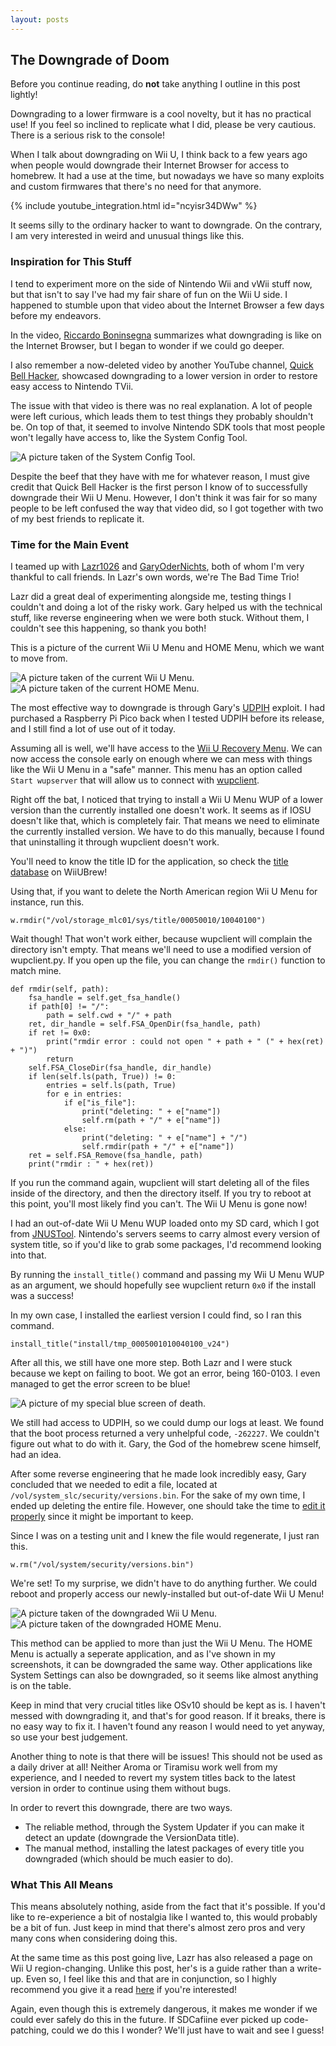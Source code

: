 ```yaml
---
layout: posts
---
```


## The Downgrade of Doom

Before you continue reading, do **not** take anything I outline in this post lightly!

Downgrading to a lower firmware is a cool novelty, but it has no practical use! If you feel so inclined to replicate what I did, please be very cautious. There is a serious risk to the console!

When I talk about downgrading on Wii U, I think back to a few years ago when people would downgrade their Internet Browser for access to homebrew. It had a use at the time, but nowadays we have so many exploits and custom firmwares that there's no need for that anymore.

{% include youtube_integration.html id="ncyisr34DWw" %}

It seems silly to the ordinary hacker to want to downgrade. On the contrary, I am very interested in weird and unusual things like this.

### Inspiration for This Stuff

I tend to experiment more on the side of Nintendo Wii and vWii stuff now, but that isn't to say I've had my fair share of fun on the Wii U side. I happened to stumble upon that video about the Internet Browser a few days before my endeavors.

In the video, [Riccardo Boninsegna](https://www.youtube.com/channel/UC3yLQv_WnKLgbUlGAKUllrw) summarizes what downgrading is like on the Internet Browser, but I began to wonder if we could go deeper.

I also remember a now-deleted video by another YouTube channel, [Quick Bell Hacker](https://www.youtube.com/c/QuickBellHacker), showcased downgrading to a lower version in order to restore easy access to Nintendo TVii.

The issue with that video is there was no real explanation. A lot of people were left curious, which leads them to test things they probably shouldn't be. On top of that, it seemed to involve Nintendo SDK tools that most people won't legally have access to, like the System Config Tool.

![A picture taken of the System Config Tool.](../assets/images/posts/the-downgrade-of-doom/system_config_tool.png)

Despite the beef that they have with me for whatever reason, I must give credit that Quick Bell Hacker is the first person I know of to successfully downgrade their Wii U Menu. However, I don't think it was fair for so many people to be left confused the way that video did, so I got together with two of my best friends to replicate it.

### Time for the Main Event

I teamed up with [Lazr1026](https://github.com/Lazr1026) and [GaryOderNichts](https://github.com/GaryOderNichts), both of whom I'm very thankful to call friends. In Lazr's own words, we're The Bad Time Trio!

Lazr did a great deal of experimenting alongside me, testing things I couldn't and doing a lot of the risky work. Gary helped us with the technical stuff, like reverse engineering when we were both stuck. Without them, I couldn't see this happening, so thank you both!

This is a picture of the current Wii U Menu and HOME Menu, which we want to move from.

![A picture taken of the current Wii U Menu.](../assets/images/posts/the-downgrade-of-doom/current_wii_u_menu.png)
![A picture taken of the current HOME Menu.](../assets/images/posts/the-downgrade-of-doom/current_home_menu.png)

The most effective way to downgrade is through Gary's [UDPIH](https://github.com/GaryOderNichts/udpih) exploit. I had purchased a Raspberry Pi Pico back when I tested UDPIH before its release, and I still find a lot of use out of it today.

Assuming all is well, we'll have access to the [Wii U Recovery Menu](https://github.com/GaryOderNichts/recovery_menu). We can now access the console early on enough where we can mess with things like the Wii U Menu in a "safe" manner. This menu has an option called `Start wupserver` that will allow us to connect with [wupclient](https://raw.githubusercontent.com/FIX94/iosuhax/master/wupserver/wupclient.py).

Right off the bat, I noticed that trying to install a Wii U Menu WUP of a lower version than the currently installed one doesn't work. It seems as if IOSU doesn't like that, which is completely fair. That means we need to eliminate the currently installed version. We have to do this manually, because I found that uninstalling it through wupclient doesn't work.

You'll need to know the title ID for the application, so check the [title database](https://wiiubrew.org/wiki/Title_database) on WiiUBrew!

Using that, if you want to delete the North American region Wii U Menu for instance, run this.
```
w.rmdir("/vol/storage_mlc01/sys/title/00050010/10040100")
```

Wait though! That won't work either, because wupclient will complain the directory isn't empty. That means we'll need to use a modified version of wupclient.py. If you open up the file, you can change the `rmdir()` function to match mine.

```
def rmdir(self, path):
    fsa_handle = self.get_fsa_handle()
    if path[0] != "/":
        path = self.cwd + "/" + path
    ret, dir_handle = self.FSA_OpenDir(fsa_handle, path)
    if ret != 0x0:
        print("rmdir error : could not open " + path + " (" + hex(ret) + ")")
        return
    self.FSA_CloseDir(fsa_handle, dir_handle)
    if len(self.ls(path, True)) != 0:
        entries = self.ls(path, True)
        for e in entries:
            if e["is_file"]:
                print("deleting: " + e["name"])
                self.rm(path + "/" + e["name"])
            else:
                print("deleting: " + e["name"] + "/")
                self.rmdir(path + "/" + e["name"])
    ret = self.FSA_Remove(fsa_handle, path)
    print("rmdir : " + hex(ret))
```

If you run the command again, wupclient will start deleting all of the files inside of the directory, and then the directory itself. If you try to reboot at this point, you'll most likely find you can't. The Wii U Menu is gone now!

I had an out-of-date Wii U Menu WUP loaded onto my SD card, which I got from [JNUSTool](https://github.com/Maschell/JNUSTool). Nintendo's servers seems to carry almost every version of system title, so if you'd like to grab some packages, I'd recommend looking into that.

By running the `install_title()` command and passing my Wii U Menu WUP as an argument, we should hopefully see wupclient return `0x0` if the install was a success!

In my own case, I installed the earliest version I could find, so I ran this command.
```
install_title("install/tmp_0005001010040100_v24")
```

After all this, we still have one more step. Both Lazr and I were stuck because we kept on failing to boot. We got an error, being 160-0103. I even managed to get the error screen to be blue!

![A picture of my special blue screen of death.](../assets/images/posts/the-downgrade-of-doom/blue_screen_of_death.png)

We still had access to UDPIH, so we could dump our logs at least. We found that the boot process returned a very unhelpful code, `-262227`. We couldn't figure out what to do with it. Gary, the God of the homebrew scene himself, had an idea.

After some reverse engineering that he made look incredibly easy, Gary concluded that we needed to edit a file, located at `/vol/system_slc/security/versions.bin`. For the sake of my own time, I ended up deleting the entire file. However, one should take the time to [edit it properly](https://gbatemp.net/threads/how-to-edit-the-versions-bin-tutorial.601092) since it might be important to keep.

Since I was on a testing unit and I knew the file would regenerate, I just ran this.
```
w.rm("/vol/system/security/versions.bin")
```

We're set! To my surprise, we didn't have to do anything further. We could reboot and properly access our newly-installed but out-of-date Wii U Menu!

![A picture taken of the downgraded Wii U Menu.](../assets/images/posts/the-downgrade-of-doom/downgrade_wii_u_menu.png)
![A picture taken of the downgraded HOME Menu.](../assets/images/posts/the-downgrade-of-doom/downgrade_home_menu.png)

This method can be applied to more than just the Wii U Menu. The HOME Menu is actually a seperate application, and as I've shown in my screenshots, it can be downgraded the same way. Other applications like System Settings can also be downgraded, so it seems like almost anything is on the table.

Keep in mind that very crucial titles like OSv10 should be kept as is. I haven't messed with downgrading it, and that's for good reason. If it breaks, there is no easy way to fix it. I haven't found any reason I would need to yet anyway, so use your best judgement.

Another thing to note is that there will be issues! This should not be used as a daily driver at all! Neither Aroma or Tiramisu work well from my experience, and I needed to revert my system titles back to the latest version in order to continue using them without bugs.

In order to revert this downgrade, there are two ways.
* The reliable method, through the System Updater if you can make it detect an update (downgrade the VersionData title).
* The manual method, installing the latest packages of every title you downgraded (which should be much easier to do).

### What This All Means

This means absolutely nothing, aside from the fact that it's possible. If you'd like to re-experience a bit of nostalgia like I wanted to, this would probably be a bit of fun. Just keep in mind that there's almost zero pros and very many cons when considering doing this.

At the same time as this post going live, Lazr has also released a page on Wii U region-changing. Unlike this post, her's is a guide rather than a write-up. Even so, I feel like this and that are in conjunction, so I highly recommend you give it a read [here](https://lazr1026.github.io/regionchange) if you're interested!

Again, even though this is extremely dangerous, it makes me wonder if we could ever safely do this in the future. If SDCafiine ever picked up code-patching, could we do this I wonder? We'll just have to wait and see I guess!